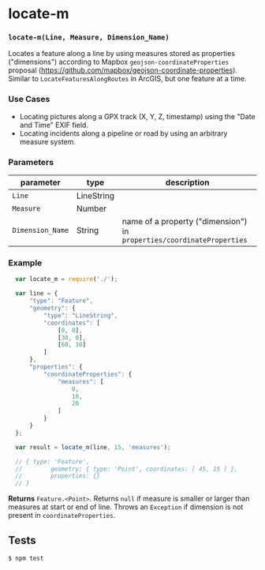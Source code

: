 # locate-m

### `locate-m(Line, Measure, Dimension_Name)`

Locates a feature along a line by using measures stored as properties ("dimensions") according to Mapbox `geojson-coordinateProperties` proposal (https://github.com/mapbox/geojson-coordinate-properties).
Similar to `LocateFeaturesAlongRoutes` in ArcGIS, but one feature at a time.

### Use Cases

- Locating pictures along a GPX track (X, Y, Z, timestamp) using the "Date and Time" EXIF field.
- Locating incidents along a pipeline or road by using an arbitrary measure system.


### Parameters

| parameter        | type       | description                                               |
| ---------------- | ---------- | --------------------------------------------------------- |
| `Line`           | LineString |                                                           |
| `Measure`        | Number     |                                                           |
| `Dimension_Name` | String     | name of a property ("dimension") in `properties/coordinateProperties`  |                                                      |


### Example

```js
  var locate_m = require('./');

  var line = {
      "type": "Feature",
      "geometry": {
          "type": "LineString",
          "coordinates": [
              [0, 0],
              [30, 0],
              [60, 30]
          ]
      },
      "properties": {
          "coordinateProperties": {
              "measures": [
                  0,
                  10,
                  20
              ]
          }
      }
  };

  var result = locate_m(line, 15, 'measures');

  // { type: 'Feature',
  //        geometry: { type: 'Point', coordinates: [ 45, 15 ] },
  //        properties: {}
  // }

```
**Returns** `Feature.<Point>`. Returns `null` if measure is smaller or larger than measures at start or end of line. Throws an `Exception` if dimension is not present in `coordinateProperties`.

## Tests

```sh
$ npm test
```
